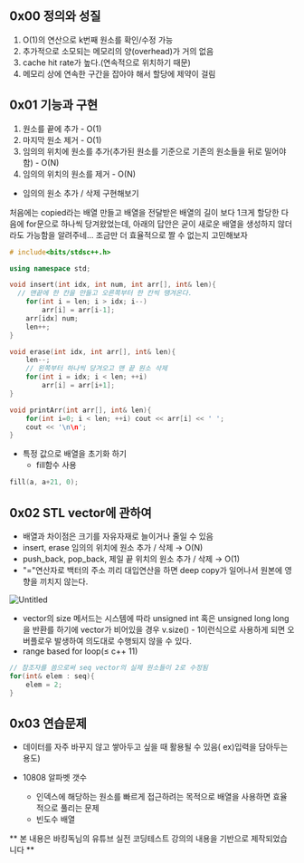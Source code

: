 ## 0x00 정의와 성질

1. O(1)의 연산으로 k번째 원소를 확인/수정 가능
2. 추가적으로 소모되는 메모리의 양(overhead)가 거의 없음
3. cache hit rate가 높다.(연속적으로 위치하기 때문)
4. 메모리 상에 연속한 구간을 잡아야 해서 할당에 제약이 걸림

## 0x01 기능과 구현

1. 원소를 끝에 추가 - O(1)
2. 마지막 원소 제거 - O(1)
3. 임의의 위치에 원소를 추가(추가된 원소를 기준으로 기존의 원소들을 뒤로 밀어야함) - O(N)
4. 임의의 위치의 원소를 제거 - O(N)

- 임의의 원소 추가 / 삭제 구현해보기

처음에는 copied라는 배열 만들고 배열을 전달받은 배열의 길이 보다 1크게 할당한 다음에 for문으로 하나씩 당겨왔었는데, 아래의 답안은 굳이 새로운 배열을 생성하지 않더라도 가능함을 알려주네... 조금만 더 효율적으로 짤 수 없는지 고민해보자

```cpp
# include<bits/stdsc++.h>

using namespace std;

void insert(int idx, int num, int arr[], int& len){
  // 맨끝에 한 칸을 만들고 오른쪽부터 한 칸씩 땡겨온다.
	for(int i = len; i > idx; i--)
		arr[i] = arr[i-1];
	arr[idx] num;
	len++;
}

void erase(int idx, int arr[], int& len){
	len--;
	// 왼쪽부터 하나씩 당겨오고 맨 끝 원소 삭제
	for(int i = idx; i < len; ++i) 
		arr[i] = arr[i+1];
}

void printArr(int arr[], int& len){
	for(int i=0; i < len; ++i) cout << arr[i] << ' ';
	cout << '\n\n';
}
```

- 특정 값으로 배열을 초기화 하기
    - fill함수 사용

```cpp
fill(a, a+21, 0);
```

## 0x02 STL vector에 관하여

- 배열과 차이점은 크기를 자유자재로 늘이거나 줄일 수 있음
- insert, erase 임의의 위치에 원소 추가 / 삭제 → O(N)
- push_back, pop_back, 제일 끝 위치의 원소 추가 / 삭제 → O(1)
- "="연산자로 백터의 주소 끼리 대입연산을 하면 deep copy가 일어나서 원본에 영향을 끼치지 않는다.

![Untitled](https://user-images.githubusercontent.com/48282185/143925433-e57488de-7497-4096-93d7-f1677612727e.png)

- vector의 size 메서드는 시스템에 따라 unsigned int 혹은 unsigned long long을 반환를 하기에 vector가 비어있을 경우 v.size() - 1이런식으로 사용하게 되면 오버플로우 발생하여 의도대로 수행되지 않을 수 있다.
- range based for loop(≤ c++ 11)

```cpp
// 참조자를 씀으로써 seq vector의 실제 원소들이 2로 수정됨
for(int& elem : seq){
	elem = 2;
}
```

## 0x03 연습문제

- 데이터를 자주 바꾸지 않고 쌓아두고 싶을 때 활용될 수 있음( ex)입력을 담아두는 용도)

- 10808 알파벳 갯수
    - 인덱스에 해당하는 원소를 빠르게 접근하려는 목적으로 배열을 사용하면 효율적으로 풀리는 문제
    - 빈도수 배열

** 본 내용은 바킹독님의 유튜브 실전 코딩테스트 강의의 내용을 기반으로 제작되었습니다 **